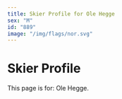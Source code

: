 ```yaml
---
title: Skier Profile for Ole Hegge
sex: "M"
id: "889"
image: "/img/flags/nor.svg" 
---
```


# Skier Profile

This page is for: Ole Hegge.
    
